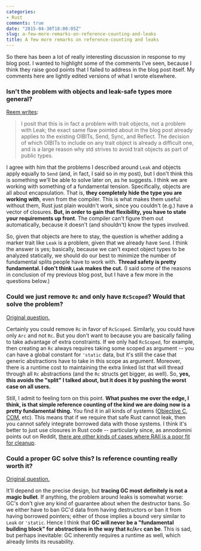 ```yaml
---
categories:
- Rust
comments: true
date: "2015-04-30T18:00:05Z"
slug: a-few-more-remarks-on-reference-counting-and-leaks
title: A few more remarks on reference-counting and leaks
---
```


So there has been a lot of really interesting discussion in response
to my blog post. I wanted to highlight some of the comments I've seen,
because I think they raise good points that I failed to address in the
blog post itself. My comments here are lightly edited versions of what
I wrote elsewhere.

### Isn't the problem with objects and leak-safe types more general?

[Reem writes][1]:

> I posit that this is in fact a problem with trait objects, not a
  problem with Leak; the exact same flaw pointed about in the blog
  post already applies to the existing OIBITs, Send, Sync, and
  Reflect. The decision of which OIBITs to include on any trait object
  is already a difficult one, and is a large reason why std strives to
  avoid trait objects as part of public types.

I agree with him that the problems I described around `Leak` and
objects apply equally to `Send` (and, in fact, I said so in my post),
but I don't think this is something we'll be able to solve later on,
as he suggests. I think we are working with something of a fundamental
tension. Specifically, objects are all about encapsulation. That is,
**they completely hide the type you are working with**, even from the
compiler. This is what makes them useful: without them, Rust just
plain wouldn't work, since you couldn't (e.g.) have a vector of
closures. **But, in order to gain that flexibility, you have to state
your requirements up front**. The compiler can't figure them out
automatically, because it doesn't (and shouldn't) know the types
involved.

[1]: http://www.reddit.com/r/rust/comments/34bj7z/on_referencecounting_and_leaks_from_nmatsakiss/cqtksn3
[2]: http://www.reddit.com/r/rust/comments/34bj7z/on_referencecounting_and_leaks_from_nmatsakiss/cqtrzi7

So, given that objects are here to stay, the question is whether
adding a marker trait like `Leak` is a problem, given that we already
have `Send`. I think the answer is yes; basically, because we can't
expect object types to be analyzed statically, we should do our best
to minimize the number of fundamental splits people have to work
with. **Thread safety is pretty fundamental. I don't think `Leak`
makes the cut.** (I said some of the reasons in conclusion of my
previous blog post, but I have a few more in the questions below.)

### Could we just remove `Rc` and only have `RcScoped`? Would that solve the problem?

[Original question.](http://smallcultfollowing.com/babysteps/blog/2015/04/29/on-reference-counting-and-leaks/#comment-1994859272)

Certainly you could remove `Rc` in favor of `RcScoped`. Similarly, you
could have only `Arc` and not `Rc`. But you don't want to because you
are basically failing to take advantage of extra constraints. If we
only had `RcScoped`, for example, then creating an `Rc` always
requires taking some scoped as argument -- you can have a global
constant for `'static` data, but it's still the case that generic
abstractions have to take in this scope as argument. Moreover, there
is a runtime cost to maintaining the extra linked list that will
thread through all `Rc` abstractions (and the `Rc` structs get bigger,
as well). So, **yes, this avoids the "split" I talked about, but it
does it by pushing the worst case on all users.**

Still, I admit to feeling torn on this point. **What pushes me over
the edge, I think, is that simple reference counting of the kind we
are doing now is a pretty fundamental thing.** You find it in all
kinds of systems
([Objective C](http://clang.llvm.org/docs/AutomaticReferenceCounting.html),
[COM](https://msdn.microsoft.com/en-us/library/windows/desktop/ms687260%28v=vs.85%29.aspx),
etc). This means that if we require that safe Rust cannot leak, then
you cannot safely integrate borrowed data with those systems. I think
it's better to just use closures in Rust code -- particularly since,
as annodomini points out on Reddit,
[there are other kinds of cases where RAII is a poor fit for cleanup](http://www.reddit.com/r/rust/comments/34bj7z/on_referencecounting_and_leaks_from_nmatsakiss/cqt983d).

### Could a proper GC solve this? Is reference counting really worth it?

[Original question.](http://www.reddit.com/r/rust/comments/34bj7z/on_referencecounting_and_leaks_from_nmatsakiss/cqtpxga)

It'll depend on the precise design, but **tracing GC most definitely
is not a magic bullet**. If anything, the problem around leaks is
somewhat worse: GC's don't give any kind of guarantee about when the
destructor bans. So we either have to ban GC'd data from having
destructors or ban it from having borrowed pointers; either of those
implies a bound very similar to `Leak` or `'static`. Hence I think
that **GC will never be a "fundamental building block" for
abstractions in the way that `Rc`/`Arc` can be**. This is sad, but
perhaps inevitable: GC inherently requires a runtime as well, which
already limits its reusability.
